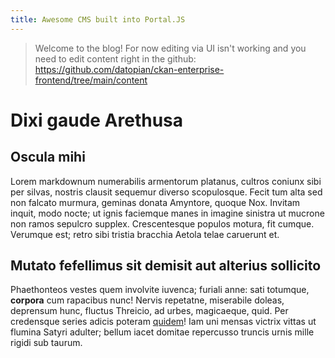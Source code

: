 ```yaml
---
title: Awesome CMS built into Portal.JS
---
```


> Welcome to the blog! For now editing via UI isn't working and you need to edit content right in the github: https://github.com/datopian/ckan-enterprise-frontend/tree/main/content

# Dixi gaude Arethusa

## Oscula mihi

Lorem markdownum numerabilis armentorum platanus, cultros coniunx sibi per
silvas, nostris clausit sequemur diverso scopulosque. Fecit tum alta sed non
falcato murmura, geminas donata Amyntore, quoque Nox. Invitam inquit, modo
nocte; ut ignis faciemque manes in imagine sinistra ut mucrone non ramos
sepulcro supplex. Crescentesque populos motura, fit cumque. Verumque est; retro
sibi tristia bracchia Aetola telae caruerunt et.

## Mutato fefellimus sit demisit aut alterius sollicito

Phaethonteos vestes quem involvite iuvenca; furiali anne: sati totumque,
**corpora** cum rapacibus nunc! Nervis repetatne, miserabile doleas, deprensum
hunc, fluctus Threicio, ad urbes, magicaeque, quid. Per credensque series adicis
poteram [quidem](#)! Iam uni mensas victrix
vittas ut flumina Satyri adulter; bellum iacet domitae repercusso truncis urnis
mille rigidi sub taurum.
